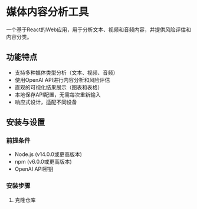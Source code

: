 # 媒体内容分析工具

一个基于React的Web应用，用于分析文本、视频和音频内容，并提供风险评估和内容分类。

## 功能特点

- 支持多种媒体类型分析（文本、视频、音频）
- 使用OpenAI API进行内容分析和风险评估
- 直观的可视化结果展示（图表和表格）
- 本地保存API配置，无需每次重新输入
- 响应式设计，适配不同设备

## 安装与设置

### 前提条件

- Node.js (v14.0.0或更高版本)
- npm (v6.0.0或更高版本)
- OpenAI API密钥

### 安装步骤

1. 克隆仓库
